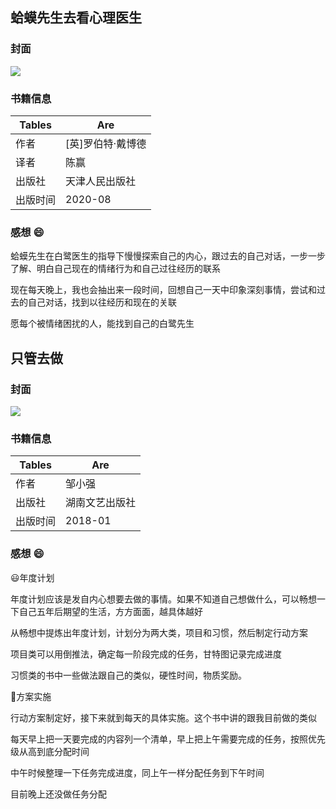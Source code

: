 ## 蛤蟆先生去看心理医生

### 封面

<img src="https://wfqqreader-1252317822.image.myqcloud.com/cover/88/35551088/t6_35551088.jpg" />

### 书籍信息

| Tables   | Are      |     
| -------- | -------- |
| 作者     | [英]罗伯特·戴博德 |
| 译者     | 陈赢      |
| 出版社   | 天津人民出版社 |
| 出版时间 | 2020-08 |

### 感想 :smile:

蛤蟆先生在白鹭医生的指导下慢慢探索自己的内心，跟过去的自己对话，一步一步了解、明白自己现在的情绪行为和自己过往经历的联系

现在每天晚上，我也会抽出来一段时间，回想自己一天中印象深刻事情，尝试和过去的自己对话，找到以往经历和现在的关联

愿每个被情绪困扰的人，能找到自己的白鹭先生

## 只管去做

### 封面

<img src="https://wfqqreader-1252317822.image.myqcloud.com/cover/806/25375806/t6_25375806.jpg" />

### 书籍信息

| Tables   | Are      |     
| -------- | -------- |
| 作者     | 邹小强 |
| 出版社   | 湖南文艺出版社 |
| 出版时间 | 2018-01 |

### 感想 :smile:

😃年度计划

年度计划应该是发自内心想要去做的事情。如果不知道自己想做什么，可以畅想一下自己五年后期望的生活，方方面面，越具体越好

从畅想中提炼出年度计划，计划分为两大类，项目和习惯，然后制定行动方案

项目类可以用倒推法，确定每一阶段完成的任务，甘特图记录完成进度

习惯类的书中一些做法跟自己的类似，硬性时间，物质奖励。

🔧方案实施

行动方案制定好，接下来就到每天的具体实施。这个书中讲的跟我目前做的类似

每天早上把一天要完成的内容列一个清单，早上把上午需要完成的任务，按照优先级从高到底分配时间

中午时候整理一下任务完成进度，同上午一样分配任务到下午时间

目前晚上还没做任务分配

